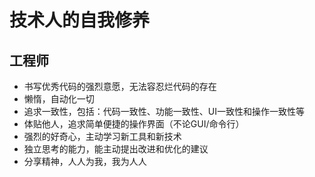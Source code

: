 技术人的自我修养
================

工程师
------

-	书写优秀代码的强烈意愿，无法容忍烂代码的存在
-	懒惰，自动化一切
-	追求一致性，包括：代码一致性、功能一致性、UI一致性和操作一致性等
-	体贴他人，追求简单便捷的操作界面（不论GUI/命令行）
-	强烈的好奇心，主动学习新工具和新技术
-	独立思考的能力，能主动提出改进和优化的建议
-	分享精神，人人为我，我为人人
